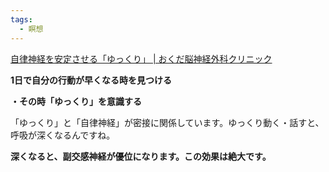```yaml
---
tags:
  - 瞑想
---
```

[自律神経を安定させる「ゆっくり」 | おくだ脳神経外科クリニック](https://okuda-cl.jp/blog/1470)

**1日で自分の行動が早くなる時を見つける**

**・その時「ゆっくり」を意識する**

「ゆっくり」と「自律神経」が密接に関係しています。ゆっくり動く・話すと、呼吸が深くなるんですね。

**深くなると、副交感神経が優位になります。この効果は絶大です。**

